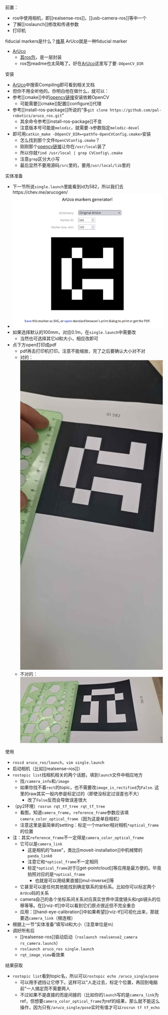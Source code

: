 前置：
- ros中使用相机，即[[realsense-ros]]，[[usb-camera-ros]]等中一个
- 了解[[roslaunch]]修改和传递参数
- 打印机

fiducial markers是什么？[维基](https://en.wikipedia.org/wiki/Fiducial_marker)
ArUco就是一种fiducial marker
- [ArUco](https://docs.google.com/document/d/1QU9KoBtjSM2kF6ITOjQ76xqL7H0TEtXriJX5kwi9Kgc/edit)
  - [其ros包](https://github.com/pal-robotics/aruco_ros/tree/melodic-devel)，是一层封装
  - ros包readme也太简略了。好在[ArUco](https://docs.google.com/document/d/1QU9KoBtjSM2kF6ITOjQ76xqL7H0TEtXriJX5kwi9Kgc/edit)这里写了要`-DOpenCV_DIR`

安装
- [ArUco](https://docs.google.com/document/d/1QU9KoBtjSM2kF6ITOjQ76xqL7H0TEtXriJX5kwi9Kgc/edit)中搜索Compiling即可看到相关文档
- 但你不用全听他的。你明白他在做什么，就可以：
- 参考[[cmake]]中的[opencv链接](https://docs.opencv.org/4.2.0/d7/d9f/tutorial_linux_install.html)安装依赖OpenCV
  - 可能需要[[cmake]]配置[[configure]]代理
- 参考[[install-ros-package]]所说的“多`git clone https://github.com/pal-robotics/aruco_ros.git`”
  - 其余命令参考[[install-ros-package]]不变
  - 注意版本号可能是`melodic`，就需要`-b`参数指定`melodic-devel`
- 即可用`catkin_make -DOpenCV_DIR=<pathTo-OpenCVConfig.cmake>`安装
  - 怎么找到那个文件`OpenCVConfig.cmake`？
  - 刚刚那个[opencv链接](https://docs.opencv.org/4.2.0/d7/d9f/tutorial_linux_install.html)让你在`/usr/local`装了
  - 所以你就`find /usr/local | grep CVConfig\.cmake`
  - 注意`grep`区分大小写
  - 最后显然不要用源码`/src`里的，要用`/usr/local/lib`里的

实体准备
- 下一节所说`single.launch`里能看到id为582，所以我们去https://chev.me/arucogen/
- ![](aruco-582.png)
- 如果选择默认的100mm，对应0.1m，在`single.launch`中需要改
  - 当然也可选择其它id和大小，相应改即可
- 点下方open打印成pdf
  - pdf再去打印机打印。注意不能缩放，完了之后要确认大小对不对
  - 对的：![](aruco-original-size.jpg)
  - 不对的：![](aruco-zoomed.jpg)

使用
- `roscd aruco_ros/launch`，`vim single.launch`
- 启动相机（比如[[realsense-ros]]）
- `rostopic list`找相机相关的两个话题，填到`launch`文件中相应地方
  - 找`/camera_info`和`/image`
  - 如果你找不着`rect`的topic，也不需要改`image_is_rectified`为`False`. 这里的raw其实一般内参是标定过的（即使没标定过误差也不大）
    - 改了`False`反而会导致误差很大
- （py2环境）`rosrun rqt_tf_tree rqt_tf_tree`
  - 看图，知道`camera_frame`，`reference_frame`参数应该填`camera_color_optical_frame`（因为这是单目相机）
  - 注意这里是最简单的setting：标定一个marker相对相机`*optical_frame`的位置
- 注：其实`reference_frame`不一定得是`camera_color_optical_frame`
  - 它可以是`camera_link`
    - 这是相机的“base”，类比[[moveit-installation]]中机械臂的`panda_link0`
    - 注意它和`*optical_frame`不一定相同
    - 标定`*optical_frame`对于[[get-pointcloud]]等应用是最方便的。毕竟拍照对应的是`*optical_frame`
      - 也就是可以用结果直接[[mul-inverse]]等
  - 它甚至可以是任何其他能找到确定联系的坐标系。比如你可以标定两个`ArUco`码的关系
  - camera自己的各个坐标系间关系对应真实世界中深度镜头和rgb镜头的位移等等。在[[rviz-tf]]中可以看到它们原点很近但不完全重合
  - 应用：[[hand-eye-calibration]]中如果希望[[rviz-tf]]可视化出来，那就要选`camera_link`（根连根）
- 根据上一节“实体准备”填写id和大小（注意单位是m）
- 调好所有后
  - [[realsense-ros]]驱动启动（`roslaunch realsense2_camera rs_camera.launch`）
  - `roslaunch aruco_ros single.launch`
  - `rqt_image_view`看效果

结果获取
- `rostopic list`看到topic名，所以可以`rostopic echo /aruco_single/pose`
  - 可以用手遮挡让它停下。这样可以“人走过去，标定个位置，再回到电脑前”一人搞定而不需要两人
  - 不过如果不是直接的而是间接的（比如你的`launch`写的是`camera_link`为ref，但想要`camera_color_optical_frame`为ref的结果，那么就不能这么操作，因为只有`/aruco_single/pose`实时有值才可以`rosrun tf tf_echo`
